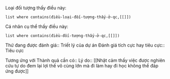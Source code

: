Loại đối tượng thấy điều này: 
```dataview 
list where contains(điều-loại-đối-tượng-thấy-ở-qc,[[]]) 
``` 
Cá nhân cụ thể thấy điều này: 
```dataview
list where contains(điều-đối-tượng-thấy-ở-qc,[[]]) 
```
Thứ đang được đánh giá:: Triết lý của dự án
Đánh giá tích cực hay tiêu cực:: Tiêu cực


Tương ứng với Thành quả cần có:: 
Lý do:: [[Nhật cảm thấy việc được nghiên cứu tự do đem lại lợi thế vô cùng lớn mà đi làm hay đi học không thể đáp ứng được]]
